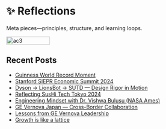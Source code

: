 # ✨ Reflections
Meta pieces—principles, structure, and learning loops.

<div style="display:flex;flex-wrap:wrap;gap:10px">
  <img src="/alvin-site/JPG_VID/AC3.jpg" alt="ac3" width="48%">
</div>

## Recent Posts
- [Guinness World Record Moment](tdx24.md)
- [Stanford SIEPR Economic Summit 2024](siepr.md)
- [Dyson → LionsBot → SUTD — Design Rigor in Motion](sutd.md)
- [Reflecting SusHi Tech Tokyo 2024](sushi24.md)
- [Engineering Mindset with Dr. Vishwa Bulusu (NASA Ames)](bulusu.md)
- [GE Vernova Japan — Cross-Border Collaboration](gevjp.md)
- [Lessons from GE Vernova Leadership](francisjulia.md)
- [Growth is like a lattice](lattice.md)
